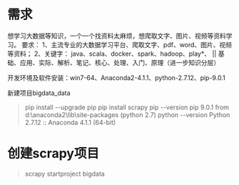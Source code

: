 # 需求
想学习大数据等知识，一个一个找资料太麻烦，想爬取文字、图片、视频等资料学习。
要求：
1、主流专业的大数据学习平台、爬取文字、pdf、word、图片、视频等资料；
2、关键字：
java、scala、docker、spark、hadoop、play*、
||
基础、应用、实际、解析、笔记、核心、处理、入门、原理（进一步知识分层）


开发环境及软件安装：win7-64、Anaconda2-4.1.1、python-2.7.12、pip-9.0.1

新建项目bigdata_data

> pip install --upgrade pip
> pip install scrapy
> pip --version
pip 9.0.1 from d:\anaconda2\lib\site-packages (python 2.7)
> python --version
Python 2.7.12 :: Anaconda 4.1.1 (64-bit)
# 创建scrapy项目
> scrapy startproject bigdata
